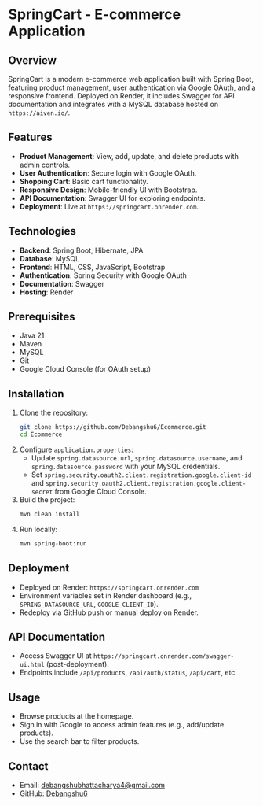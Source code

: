 # SpringCart - E-commerce Application

## Overview
SpringCart is a modern e-commerce web application built with Spring Boot, featuring product management, user authentication via Google OAuth, and a responsive frontend. Deployed on Render, it includes Swagger for API documentation and integrates with a MySQL database hosted on `https://aiven.io/`.

## Features
- **Product Management**: View, add, update, and delete products with admin controls.
- **User Authentication**: Secure login with Google OAuth.
- **Shopping Cart**: Basic cart functionality.
- **Responsive Design**: Mobile-friendly UI with Bootstrap.
- **API Documentation**: Swagger UI for exploring endpoints.
- **Deployment**: Live at `https://springcart.onrender.com`.

## Technologies
- **Backend**: Spring Boot, Hibernate, JPA
- **Database**: MySQL
- **Frontend**: HTML, CSS, JavaScript, Bootstrap
- **Authentication**: Spring Security with Google OAuth
- **Documentation**: Swagger
- **Hosting**: Render

## Prerequisites
- Java 21
- Maven
- MySQL
- Git
- Google Cloud Console (for OAuth setup)

## Installation
1. Clone the repository:
   ```bash
   git clone https://github.com/Debangshu6/Ecommerce.git
   cd Ecommerce
   ```
2. Configure `application.properties`:
   - Update `spring.datasource.url`, `spring.datasource.username`, and `spring.datasource.password` with your MySQL credentials.
   - Set `spring.security.oauth2.client.registration.google.client-id` and `spring.security.oauth2.client.registration.google.client-secret` from Google Cloud Console.
3. Build the project:
   ```bash
   mvn clean install
   ```
4. Run locally:
   ```bash
   mvn spring-boot:run
   ```

## Deployment
- Deployed on Render: `https://springcart.onrender.com`
- Environment variables set in Render dashboard (e.g., `SPRING_DATASOURCE_URL`, `GOOGLE_CLIENT_ID`).
- Redeploy via GitHub push or manual deploy on Render.

## API Documentation
- Access Swagger UI at `https://springcart.onrender.com/swagger-ui.html` (post-deployment).
- Endpoints include `/api/products`, `/api/auth/status`, `/api/cart`, etc.

## Usage
- Browse products at the homepage.
- Sign in with Google to access admin features (e.g., add/update products).
- Use the search bar to filter products.


## Contact
- Email: debangshubhattacharya4@gmail.com
- GitHub: [Debangshu6](https://github.com/Debangshu6)

